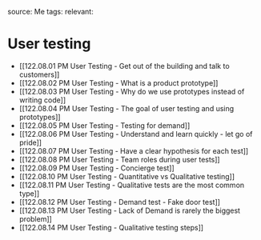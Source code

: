 source: Me
tags:
relevant:

# User testing

- [[122.08.01 PM User Testing - Get out of the building and talk to customers]]
- [[122.08.02 PM User Testing - What is a product prototype]]
- [[122.08.03 PM User Testing - Why do we use prototypes instead of writing code]]
- [[122.08.04 PM User Testing - The goal of user testing and using prototypes]]
- [[122.08.05 PM User Testing - Testing for demand]]
- [[122.08.06 PM User Testing - Understand and learn quickly - let go of pride]]
- [[122.08.07 PM User Testing - Have a clear hypothesis for each test]]
- [[122.08.08 PM User Testing - Team roles during user tests]]
- [[122.08.09 PM User Testing - Concierge test]]
- [[122.08.10 PM User Testing - Quantitative vs Qualitative testing]]
- [[122.08.11 PM User Testing - Qualitative tests are the most common type]]
- [[122.08.12 PM User Testing - Demand test - Fake door test]]
- [[122.08.13 PM User Testing - Lack of Demand is rarely the biggest problem]]
- [[122.08.14 PM User Testing - Qualitative testing steps]]